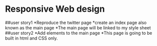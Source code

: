 # Responsive Web design
##user story1
*Reproduce the twitter page
*create an index page also known as the main page
*The main page will be linked to my style sheet
##user story2
*Add elements to the main page
*This page is going to be built in html and CSS only.
